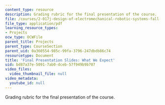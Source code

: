 ```yaml
---
content_type: resource
description: Grading rubric for the final presentation of the course.
file: /courses/2-017j-design-of-electromechanical-robotic-systems-fall-2009/bd87a37e50917ab0dceb57f949b9b707_MIT2_017JF09_final.pdf
file_type: application/pdf
learning_resource_types:
- Projects
ocw_type: OCWFile
parent_title: Projects
parent_type: CourseSection
parent_uid: 0a360554-985c-99fa-3796-247dbdb86c74
resourcetype: Document
title: 'Final Presentation Slides: What We Expect'
uid: bd87a37e-5091-7ab0-dceb-57f949b9b707
video_files:
  video_thumbnail_file: null
video_metadata:
  youtube_id: null
---
```

Grading rubric for the final presentation of the course.

